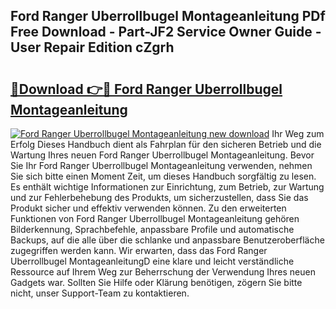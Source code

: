 ## Ford Ranger Uberrollbugel Montageanleitung PDf Free Download - Part-JF2 Service Owner Guide - User Repair Edition cZgrh

# <h2><a href="http://df6yli.blite.top/?on=Ford+Ranger+Uberrollbugel+Montageanleitung">🔗Download 👉🔴 Ford Ranger Uberrollbugel Montageanleitung</a></h2>

[![Ford Ranger Uberrollbugel Montageanleitung new download](https://i.imgur.com/lujVjoI.png)](http://df6yli.blite.top/?on=Ford+Ranger+Uberrollbugel+Montageanleitung)
Ihr Weg zum Erfolg Dieses Handbuch dient als Fahrplan für den sicheren Betrieb und die Wartung Ihres neuen Ford Ranger Uberrollbugel Montageanleitung. Bevor Sie Ihr Ford Ranger Uberrollbugel Montageanleitung verwenden, nehmen Sie sich bitte einen Moment Zeit, um dieses Handbuch sorgfältig zu lesen. Es enthält wichtige Informationen zur Einrichtung, zum Betrieb, zur Wartung und zur Fehlerbehebung des Produkts, um sicherzustellen, dass Sie das Produkt sicher und effektiv verwenden können. Zu den erweiterten Funktionen von Ford Ranger Uberrollbugel Montageanleitung gehören Bilderkennung, Sprachbefehle, anpassbare Profile und automatische Backups, auf die alle über die schlanke und anpassbare Benutzeroberfläche zugegriffen werden kann. Wir erwarten, dass das Ford Ranger Uberrollbugel MontageanleitungD eine klare und leicht verständliche Ressource auf Ihrem Weg zur Beherrschung der Verwendung Ihres neuen Gadgets war. Sollten Sie Hilfe oder Klärung benötigen, zögern Sie bitte nicht, unser Support-Team zu kontaktieren.
